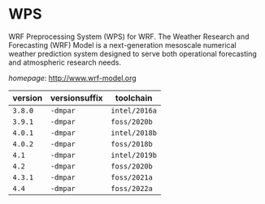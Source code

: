 # WPS

WRF Preprocessing System (WPS) for WRF. The Weather Research and Forecasting (WRF) Model is   a next-generation mesoscale numerical weather prediction system designed to serve both operational   forecasting and atmospheric research needs.

*homepage*: <http://www.wrf-model.org>

version | versionsuffix | toolchain
--------|---------------|----------
``3.8.0`` | ``-dmpar`` | ``intel/2016a``
``3.9.1`` | ``-dmpar`` | ``foss/2020b``
``4.0.1`` | ``-dmpar`` | ``intel/2018b``
``4.0.2`` | ``-dmpar`` | ``foss/2018b``
``4.1`` | ``-dmpar`` | ``intel/2019b``
``4.2`` | ``-dmpar`` | ``foss/2020b``
``4.3.1`` | ``-dmpar`` | ``foss/2021a``
``4.4`` | ``-dmpar`` | ``foss/2022a``
